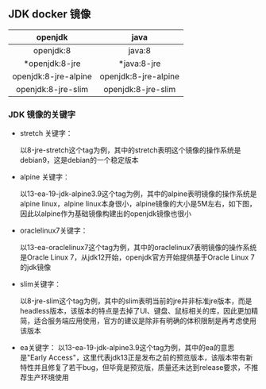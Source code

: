 ## JDK docker 镜像

| openjdk | java |
|:-------:|:----:|
| openjdk:8            | java:8               |
| *openjdk:8-jre       | *java:8-jre          |
| openjdk:8-jre-alpine | openjdk:8-jre-alpine |
| openjdk:8-jre-slim   | openjdk:8-jre-slim   |

### JDK 镜像的关键字

- stretch 关键字：

    以8-jre-stretch这个tag为例，其中的stretch表明这个镜像的操作系统是debian9，这是debian的一个稳定版本
- alpine 关键字：

    以13-ea-19-jdk-alpine3.9这个tag为例，其中的alpine表明镜像的操作系统是alpine linux，alpine linux本身很小，alpine镜像的大小是5M左右，如下图，因此以alpine作为基础镜像构建出的openjdk镜像也很小

- oraclelinux7关键字：

    以13-ea-oraclelinux7这个tag为例，其中的oraclelinux7表明镜像的操作系统是Oracle Linux 7，从jdk12开始，openjdk官方开始提供基于Oracle Linux 7的jdk镜像

- slim关键字：

    以8-jre-slim这个tag为例，其中的slim表明当前的jre并非标准jre版本，而是headless版本，该版本的特点是去掉了UI、键盘、鼠标相关的库，因此更加精简，适合服务端应用使用，官方的建议是除非有明确的体积限制是再考虑使用该版本

- ea关键字：
    以13-ea-19-jdk-alpine3.9这个tag为例，其中的ea的意思是"Early Access"，这里代表jdk13正是发布之前的预览版本，该版本带有新特性并且修复了若干bug，但毕竟是预览版，质量还未达到release要求，不推荐生产环境使用

